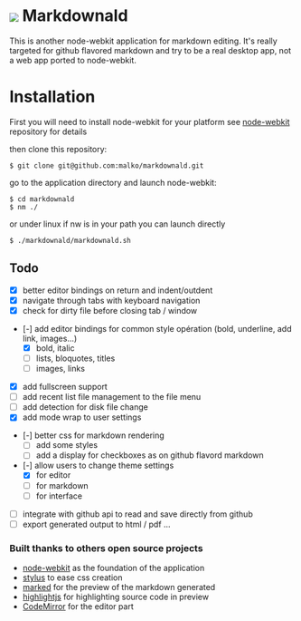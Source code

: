 # <img src="https://raw.github.com/malko/markdownald/master/markdownald.png" valign="middle"/> Markdownald
This is another node-webkit application for markdown editing.
It's really targeted for github flavored markdown and try to be a real desktop app, not a web app ported to node-webkit.

# Installation
First you will need to install node-webkit for your platform see [node-webkit](https://github.com/rogerwang/node-webkit) repository for details

then clone this repository:
```
$ git clone git@github.com:malko/markdownald.git
```

go to the application directory and launch node-webkit:
```
$ cd markdownald
$ nm ./
```
or under linux if nw is in your path you can launch directly 
```
$ ./markdownald/markdownald.sh
```

## Todo
- [x] better editor bindings on return and indent/outdent
- [x] navigate through tabs with keyboard navigation
- [x] check for dirty file before closing tab / window
- [-] add editor bindings for common style opération (bold, underline, add link, images...)
  - [x] bold, italic
  - [ ] lists, bloquotes, titles
  - [ ] images, links
- [x] add fullscreen support
- [ ] add recent list file management to the file menu
- [ ] add detection for disk file change
- [x] add mode wrap to user settings
- [-] better css for markdown rendering
  - [ ] add some styles
  - [ ] add a display for checkboxes as on github flavord markdown
- [-] allow users to change theme settings
  - [x] for editor
  - [ ] for markdown
  - [ ] for interface
- [ ] integrate with github api to read and save directly from github
- [ ] export generated output to html / pdf ...

### Built thanks to others open source projects
- [node-webkit](https://github.com/rogerwang/node-webkit) as the foundation of the application
- [stylus](http://learnboost.github.io/stylus/) to ease css creation
- [marked](https://github.com/chjj/marked) for the preview of the markdown generated
- [highlightjs](https://github.com/isagalaev/highlight.js) for highlighting source code in preview
- [CodeMirror](http://codemirror.net/) for the editor part
